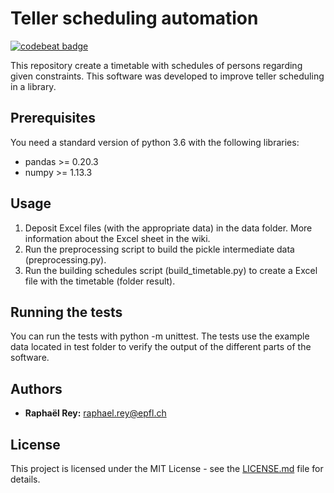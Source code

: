 # Teller scheduling automation

[![codebeat badge](https://codebeat.co/badges/76ec6b44-1336-4034-9ec9-b9ea390a0985)](https://codebeat.co/projects/github-com-rr39943-teller-scheduling-automation-master)

This repository create a timetable with schedules of persons regarding given constraints. This software was developed to improve teller scheduling in a library.


## Prerequisites

You need a standard version of python 3.6 with the following libraries:
* pandas >= 0.20.3
* numpy >= 1.13.3

## Usage

1. Deposit Excel files (with the appropriate data) in the data folder. More information about the Excel sheet in the wiki.
2. Run the preprocessing script to build the pickle intermediate data (preprocessing.py).
3. Run the building schedules script (build_timetable.py) to create a Excel file with the timetable (folder result).

## Running the tests

You can run the tests with python -m unittest. The tests use the example data located in test folder to verify the output of the different parts of the software.

## Authors

* **Raphaël Rey:** [raphael.rey@epfl.ch](mailto:raphael.rey@epfl.ch)

## License

This project is licensed under the MIT License - see the [LICENSE.md](LICENSE.md) file for details.

